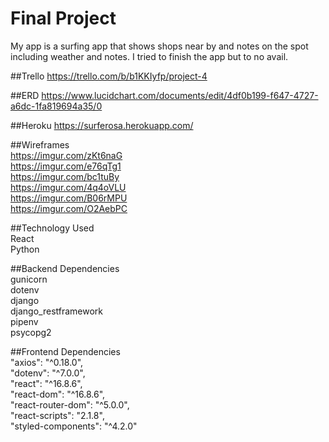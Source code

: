 # Final Project
My app is a surfing app that shows shops near by and notes on the spot including weather and notes. I tried to finish the app but to no avail.

##Trello
https://trello.com/b/b1KKIyfp/project-4

##ERD
https://www.lucidchart.com/documents/edit/4df0b199-f647-4727-a6dc-1fa819694a35/0

##Heroku
https://surferosa.herokuapp.com/

##Wireframes<br>
https://imgur.com/zKt6naG<br>
https://imgur.com/e76qTg1<br>
https://imgur.com/bc1tuBy<br>
https://imgur.com/4q4oVLU<br>
https://imgur.com/B06rMPU<br>
https://imgur.com/O2AebPC<br>

##Technology Used<br>
React<br>
Python


##Backend Dependencies<br>
gunicorn<br>
dotenv<br>
django<br>
django_restframework<br>
pipenv<br>
psycopg2<br>

##Frontend Dependencies<br>
"axios": "^0.18.0",<br>
"dotenv": "^7.0.0",<br>
"react": "^16.8.6",<br>
"react-dom": "^16.8.6",<br>
"react-router-dom": "^5.0.0",<br>
"react-scripts": "2.1.8",<br>
"styled-components": "^4.2.0"
